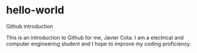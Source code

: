# hello-world
Github introduction

This is an introduction to Github for me, Javier Cota. I am a electrical and computer engineering student and I hope to improve my coding proficiency.
